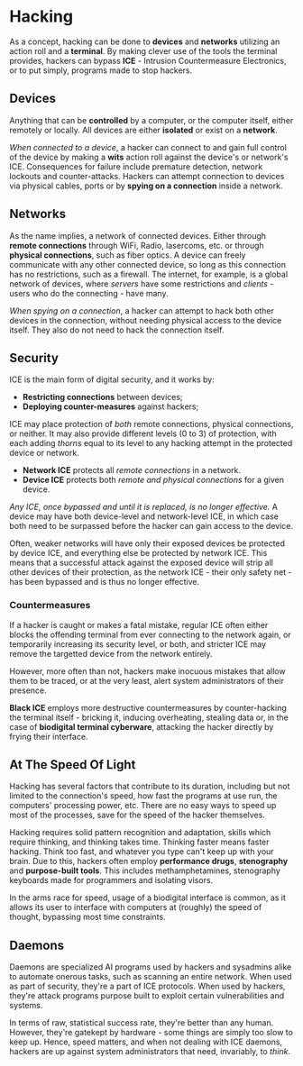 # Hacking

As a concept, hacking can be done to **devices** and **networks** utilizing an action roll and a **terminal**. By making clever use of the tools the terminal provides, hackers can bypass **ICE** - Intrusion Countermeasure Electronics, or to put simply, programs made to stop hackers.

## Devices

Anything that can be **controlled** by a computer, or the computer itself, either remotely or locally. All devices are either **isolated** or exist on a **network**.

_When connected to a device_, a hacker can connect to and gain full control of the device by making a **wits** action roll against the device's or network's ICE. Consequences for failure include premature detection, network lockouts and counter-attacks. Hackers can attempt connection to devices via physical cables, ports or by **spying on a connection** inside a network.

## Networks

As the name implies, a network of connected devices. Either through **remote connections** through WiFi, Radio, lasercoms, etc. or through **physical connections**, such as fiber optics. A device can freely communicate with any other connected device, so long as this connection has no restrictions, such as a firewall. The internet, for example, is a global network of devices, where _servers_ have some restrictions and _clients_ - users who do the connecting - have many.

_When spying on a connection_, a hacker can attempt to hack both other devices in the connection, without needing physical access to the device itself. They also do not need to hack the connection itself.

## Security

ICE is the main form of digital security, and it works by:

- **Restricting connections** between devices;
- **Deploying counter-measures** against hackers;

ICE may place protection of _both_ remote connections, physical connections, or neither. It may also provide different levels (0 to 3) of protection, with each adding _thorns_ equal to its level to any hacking attempt in the protected device or network.

- **Network ICE** protects all _remote connections_ in a network.
- **Device ICE** protects both _remote and physical connections_ for a given device.

_Any ICE, once bypassed and until it is replaced, is no longer effective._ A device may have both device-level and network-level ICE, in which case both need to be surpassed before the hacker can gain access to the device.

Often, weaker networks will have only their exposed devices be protected by device ICE, and everything else be protected by network ICE. This means that a successful attack against the exposed device will strip all other devices of their protection, as the network ICE - their only safety net - has been bypassed and is thus no longer effective.

### Countermeasures

If a hacker is caught or makes a fatal mistake, regular ICE often either blocks the offending terminal from ever connecting to the network again, or temporarily increasing its security level, or both, and stricter ICE may remove the targetted device from the network entirely.

However, more often than not, hackers make inocuous mistakes that allow them to be traced, or at the very least, alert system administrators of their presence.

**Black ICE** employs more destructive countermeasures by counter-hacking the terminal itself - bricking it, inducing overheating, stealing data or, in the case of **biodigital terminal cyberware**, attacking the hacker directly by frying their interface.

## At The Speed Of Light

Hacking has several factors that contribute to its duration, including but not limited to the connection's speed, how fast the programs at use run, the computers' processing power, etc. There are no easy ways to speed up most of the processes, save for the speed of the hacker themselves.

Hacking requires solid pattern recognition and adaptation, skills which require thinking, and thinking takes time. Thinking faster means faster hacking. Think too fast, and whatever you type can't keep up with your brain. Due to this, hackers often employ **performance drugs**, **stenography** and **purpose-built tools**. This includes methamphetamines, stenography keyboards made for programmers and isolating visors.

In the arms race for speed, usage of a biodigital interface is common, as it allows its user to interface with computers at (roughly) the speed of thought, bypassing most time constraints.

## Daemons

Daemons are specialized AI programs used by hackers and sysadmins alike to automate onerous tasks, such as scanning an entire network. When used as part of security, they're a part of ICE protocols. When used by hackers, they're attack programs purpose built to exploit certain vulnerabilities and systems.

In terms of raw, statistical success rate, they're better than any human. However, they're gatekept by hardware - some things are simply too slow to keep up. Hence, speed matters, and when not dealing with ICE daemons, hackers are up against system administrators that need, invariably, to _think_.
